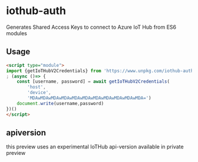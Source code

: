 # iothub-auth

Generates Shared Access Keys to connect to Azure IoT Hub from ES6 modules

## Usage

```html
<script type="module">
import {getIoTHubV2Credentials} from 'https://www.unpkg.com/iothub-auth'
; (async ()=> {
    const [username, password] = await getIoTHubV2Credentials(
        'host', 
        'device', 
        'MDAwMDAwMDAwMDAwMDAwMDAwMDAwMDAwMDAwMDAwMDA=')
    document.write(username,password)
})()
</script>
```

## apiversion

this preview uses an experimental IoTHub api-version available in private preview




